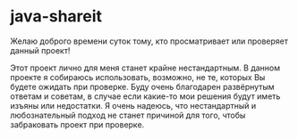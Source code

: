 # java-shareit

Желаю доброго времени суток тому, кто просматривает или проверяет данный проект!

Этот проект лично для меня станет крайне нестандартным. В данном проекте я собираюсь использовать, возможно,
не те, которых Вы будете ожидать при проверке. Буду очень благодарен развёрнутым ответам и советам, в случае если
какие-то мои решения будут иметь изъяны или недостатки. Я очень надеюсь, что нестандартный и любознательный подход
не станет причиной для того, чтобы забраковать проект при проверке.